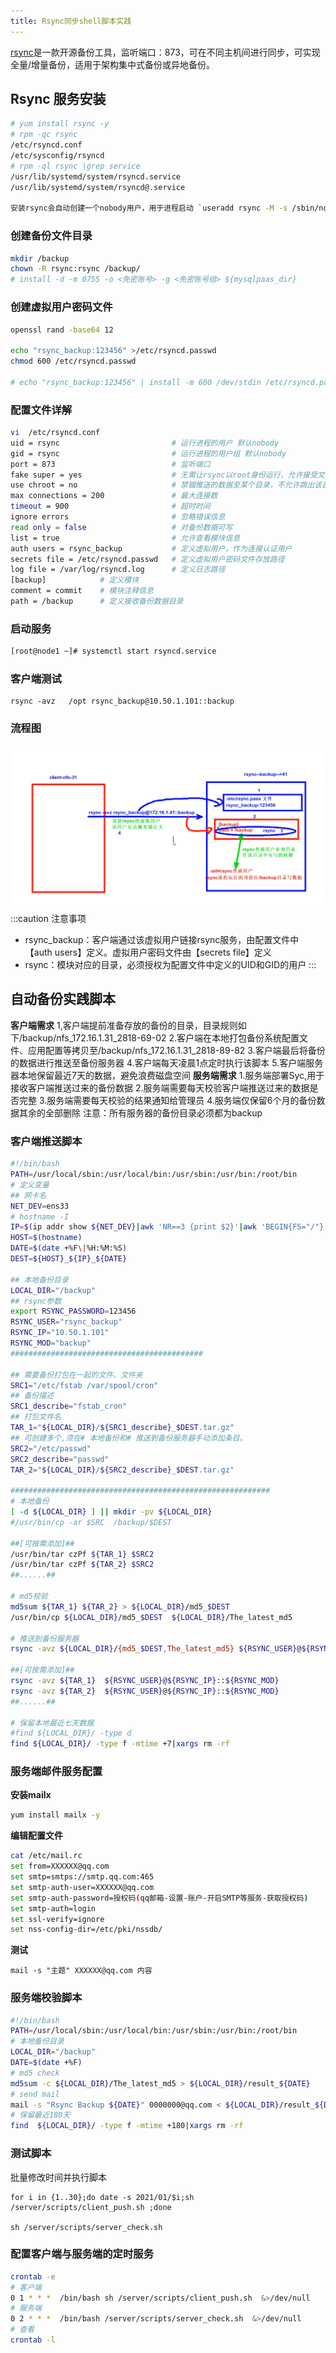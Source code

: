 ```yaml
---
title: Rsync同步shell脚本实践
---
```

[rsync](https://rsync.samba.org/)是一款开源备份工具，监听端口：873，可在不同主机间进行同步，可实现全量/增量备份，适用于架构集中式备份或异地备份。

## Rsync 服务安装

```bash
# yum install rsync -y
# rpm -qc rsync
/etc/rsyncd.conf
/etc/sysconfig/rsyncd
# rpm -ql rsync |grep service
/usr/lib/systemd/system/rsyncd.service
/usr/lib/systemd/system/rsyncd@.service

安装rsync会自动创建一个nobody用户，用于进程启动 `useradd rsync -M -s /sbin/nologin`
```

### 创建备份文件目录

```bash
mkdir /backup
chown -R rsync:rsync /backup/
# install -d -m 0755 -o <免密账号> -g <免密账号组> ${mysqlpaas_dir}
```

### 创建虚拟用户密码文件

```bash
openssl rand -base64 12

echo "rsync_backup:123456" >/etc/rsyncd.passwd
chmod 600 /etc/rsyncd.passwd

# echo "rsync_backup:123456" | install -m 600 /dev/stdin /etc/rsyncd.passwd

```

### 配置文件详解

```bash
vi  /etc/rsyncd.conf
uid = rsync							# 运行进程的用户 默认nobody
gid = rsync							# 运行进程的用户组 默认nobody
port = 873							# 监听端口
fake super = yes					# 无需让rsync以root身份运行，允许接受文件的完整属性
use chroot = no						# 禁锢推送的数据至某个目录，不允许跳出该目录
max connections = 200				# 最大连接数
timeout = 900						# 超时时间
ignore errors						# 忽略错误信息
read only = false					# 对备份数据可写
list = true							# 允许查看模块信息	
auth users = rsync_backup			# 定义虚拟用户，作为连接认证用户
secrets file = /etc/rsyncd.passwd	# 定义虚拟用户密码文件存放路径
log file = /var/log/rsyncd.log		# 定义日志路径
[backup]			# 定义模块
comment = commit	# 模块注释信息
path = /backup		# 定义接收备份数据目录
```

### 启动服务

```bash
[root@node1 ~]# systemctl start rsyncd.service
```

### 客户端测试

```
rsync -avz   /opt rsync_backup@10.50.1.101::backup
```

### 流程图
![1687493780300](image/Rsync同步shell脚本实践/1687493780300.png)
:::caution 注意事项
- rsync_backup：客户端通过该虚拟用户链接rsync服务，由配置文件中【auth users】定义。虚拟用户密码文件由【secrets file】定义
- rsync：模块对应的目录，必须授权为配置文件中定义的UID和GID的用户
:::




## 自动备份实践脚本

**客户端需求**
1,客户端提前准备存放的备份的目录，目录规则如下/backup/nfs_172.16.1.31_2818-69-02
2.客户端在本地打包备份系统配置文件、应用配置等拷贝至/backup/nfs_172.16.1.31_2818-89-82
3.客户端最后将备份的数据进行推送至备份服务器
4.客户端每天凌晨1点定时执行该脚本
5.客户端服务器本地保留最近7天的数据，避免浪费磁盘空间
**服务端需求**
1.服务端部署Syc,用于接收客户端推送过来的备份数据
2.服务端需要每天校验客户端推送过来的数据是否完整
3.服务端需要每天校验的结果通知给管理员
4.服务端仅保留6个月的备份数据其余的全部删除
注意：所有服务器的备份目录必须都为backup

### 客户端推送脚本

```bash
#!/bin/bash
PATH=/usr/local/sbin:/usr/local/bin:/usr/sbin:/usr/bin:/root/bin
# 定义变量
## 网卡名
NET_DEV=ens33
# hostname -I
IP=$(ip addr show ${NET_DEV}|awk 'NR==3 {print $2}'|awk 'BEGIN{FS="/"} {print $1}')
HOST=$(hostname)
DATE=$(date +%F\|%H:%M:%S)
DEST=${HOST}_${IP}_${DATE}

## 本地备份目录
LOCAL_DIR="/backup"
## rsync参数
export RSYNC_PASSWORD=123456
RSYNC_USER="rsync_backup"
RSYNC_IP="10.50.1.101"
RSYNC_MOD="backup"
###########################################

## 需要备份打包在一起的文件、文件夹
SRC1="/etc/fstab /var/spool/cron"
## 备份描述
SRC1_describe="fstab_cron"
## 打包文件名
TAR_1="${LOCAL_DIR}/${SRC1_describe}_$DEST.tar.gz"
## 可创建多个,须在# 本地备份和# 推送到备份服务器手动添加条目。
SRC2="/etc/passwd"
SRC2_describe="passwd"
TAR_2="${LOCAL_DIR}/${SRC2_describe}_$DEST.tar.gz"

##########################################################
# 本地备份
[ -d ${LOCAL_DIR} ] || mkdir -pv ${LOCAL_DIR}
#/usr/bin/cp -ar $SRC  /backup/$DEST

##[可按需添加]##
/usr/bin/tar czPf ${TAR_1} $SRC2
/usr/bin/tar czPf ${TAR_2} $SRC2
##......##

# md5校验
md5sum ${TAR_1} ${TAR_2} > ${LOCAL_DIR}/md5_$DEST
/usr/bin/cp ${LOCAL_DIR}/md5_$DEST  ${LOCAL_DIR}/The_latest_md5

# 推送到备份服务器
rsync -avz ${LOCAL_DIR}/{md5_$DEST,The_latest_md5} ${RSYNC_USER}@${RSYNC_IP}::${RSYNC_MOD}

##[可按需添加]##
rsync -avz ${TAR_1}  ${RSYNC_USER}@${RSYNC_IP}::${RSYNC_MOD}
rsync -avz ${TAR_2}  ${RSYNC_USER}@${RSYNC_IP}::${RSYNC_MOD}
##......##

# 保留本地最近七天数据
#find ${LOCAL_DIR}/ -type d
find ${LOCAL_DIR}/ -type f -mtime +7|xargs rm -rf

```

### 服务端邮件服务配置

**安装mailx**

```bash
yum install mailx -y
```

**编辑配置文件**

```bash
cat /etc/mail.rc
set from=XXXXXX@qq.com
set smtp=smtps://smtp.qq.com:465
set smtp-auth-user=XXXXXX@qq.com
set smtp-auth-password=授权码(qq邮箱-设置-账户-开启SMTP等服务-获取授权码)
set smtp-auth=login
set ssl-verify=ignore
set nss-config-dir=/etc/pki/nssdb/
```

**测试**

```
mail -s "主题" XXXXXX@qq.com 内容
```

### 服务端校验脚本

```bash
#!/bin/bash
PATH=/usr/local/sbin:/usr/local/bin:/usr/sbin:/usr/bin:/root/bin
# 本地备份目录
LOCAL_DIR="/backup"
DATE=$(date +%F)
# md5 check
md5sum -c ${LOCAL_DIR}/The_latest_md5 > ${LOCAL_DIR}/result_${DATE}
# send mail
mail -s "Rsync Backup ${DATE}" 0000000@qq.com < ${LOCAL_DIR}/result_${DATE}
# 保留最近180天
find  ${LOCAL_DIR}/ -type f -mtime +180|xargs rm -rf
```

### 测试脚本

批量修改时间并执行脚本

```
for i in {1..30};do date -s 2021/01/$i;sh /server/scripts/client_push.sh ;done

sh /server/scripts/server_check.sh 
```

### 配置客户端与服务端的定时服务

```bash
crontab -e
# 客户端
0 1 * * *  /bin/bash sh /server/scripts/client_push.sh  &>/dev/null
# 服务端
0 2 * * *  /bin/bash /server/scripts/server_check.sh  &>/dev/null
# 查看
crontab -l
```